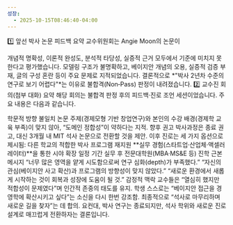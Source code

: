 ```yaml
---
성장:
  - 2025-10-15T08:46:40-04:00
---
```

1️⃣ 앞선 박사 논문 피드백 요약
교수위원회는 Angie Moon의 논문이

개념적 명확성, 이론적 완성도, 분석적 타당성, 실증적 근거 모두에서 기준에 미치지 못한다고 평가했습니다.
모델링 구조가 불명확하고, 베이지안 개념의 오용, 실증적 검증 부재, 글의 구성 혼란 등이 주요 문제로 지적되었습니다.
결론적으로 *"박사 2년차 수준의 연구로 보기 어렵다"*는 이유로 불합격(Non‑Pass) 판정이 내려졌습니다.
2️⃣ 교수진 회의(첨부 대화) 요약
해당 회의는 불합격 판정 후의 피드백·진로 조언 세션이었습니다. 주요 내용은 다음과 같습니다.

학문적 방향 불일치
논문 주제(경제모형 기반 창업연구)와 본인의 수강 배경(경제학 교육 부족)이 맞지 않아, “도메인 정합성”이 약하다는 지적.
향후 권고
박사과정은 종료 권고, 대신 3개월 내 MIT 석사 논문으로 전환할 것을 제안.
이후 진로는 세 가지 옵션으로 제시됨:
다른 학교의 적합한 박사 프로그램 재지원
**실무 경험(스타트업·산업체·액셀러레이터)**을 통한 시야 확장
일정 기간 실무 후 전문대학원(MBA·MS&E 등) 진학
근본 메시지
“너무 많은 영역을 얕게 시도함으로써 연구 심화(depth)가 부족했다.”
“자신의 관심(베이지안 사고 확산)과 프로그램의 방향성이 맞지 않았다.”
“새로운 환경에서 새롭게 시작하는 것이 회복과 성장에 도움이 될 것.”
감정적 맥락
교수들은 “열심히 했지만 적합성이 문제였다”며 인간적 존중의 태도를 유지.
학생 스스로는 “베이지안 접근을 경영학에 확산시키고 싶다”는 소신을 다시 한번 강조함.
최종적으로 “석사로 마무리하며 새로운 길을 찾자”는 데 합의.
요컨대, 박사 연구는 종료되지만, 석사 학위와 새로운 진로 설계로 매끄럽게 전환하자는 결론입니다.